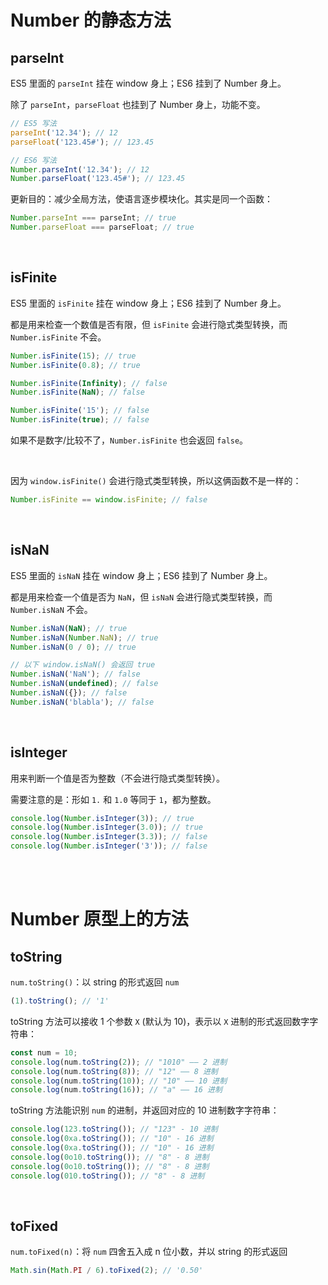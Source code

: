 # Number 的静态方法

## parseInt

ES5 里面的 `parseInt` 挂在 window 身上；ES6 挂到了 Number 身上。

除了 `parseInt`，`parseFloat` 也挂到了 Number 身上，功能不变。

```js
// ES5 写法
parseInt('12.34'); // 12
parseFloat('123.45#'); // 123.45
```

```js
// ES6 写法
Number.parseInt('12.34'); // 12
Number.parseFloat('123.45#'); // 123.45
```

更新目的：减少全局方法，使语言逐步模块化。其实是同一个函数：

```js
Number.parseInt === parseInt; // true
Number.parseFloat === parseFloat; // true
```

<br>

## isFinite

ES5 里面的 `isFinite` 挂在 window 身上；ES6 挂到了 Number 身上。

都是用来检查一个数值是否有限，但 `isFinite` 会进行隐式类型转换，而 `Number.isFinite` 不会。

```js
Number.isFinite(15); // true
Number.isFinite(0.8); // true

Number.isFinite(Infinity); // false
Number.isFinite(NaN); // false

Number.isFinite('15'); // false
Number.isFinite(true); // false
```

如果不是数字/比较不了，`Number.isFinite` 也会返回 `false`。

<br>

因为 `window.isFinite()` 会进行隐式类型转换，所以这俩函数不是一样的：

```js
Number.isFinite == window.isFinite; // false
```

<br>

## isNaN

ES5 里面的 `isNaN` 挂在 window 身上；ES6 挂到了 Number 身上。

都是用来检查一个值是否为 `NaN`，但 `isNaN` 会进行隐式类型转换，而 `Number.isNaN` 不会。

```js
Number.isNaN(NaN); // true
Number.isNaN(Number.NaN); // true
Number.isNaN(0 / 0); // true

// 以下 window.isNaN() 会返回 true
Number.isNaN('NaN'); // false
Number.isNaN(undefined); // false
Number.isNaN({}); // false
Number.isNaN('blabla'); // false
```

<br>

## isInteger

用来判断一个值是否为整数（不会进行隐式类型转换）。

需要注意的是：形如 `1.` 和 `1.0` 等同于 `1`，都为整数。

```js
console.log(Number.isInteger(3)); // true
console.log(Number.isInteger(3.0)); // true
console.log(Number.isInteger(3.3)); // false
console.log(Number.isInteger('3')); // false
```

<br><br>

# Number 原型上的方法

## toString

`num.toString()`：以 string 的形式返回 `num`

```js
(1).toString(); // '1'
```

toString 方法可以接收 1 个参数 `X` (默认为 10)，表示以 `X` 进制的形式返回数字字符串：

```js
const num = 10;
console.log(num.toString(2)); // "1010" —— 2 进制
console.log(num.toString(8)); // "12" —— 8 进制
console.log(num.toString(10)); // "10" —— 10 进制
console.log(num.toString(16)); // "a" —— 16 进制
```

toString 方法能识别 `num` 的进制，并返回对应的 10 进制数字字符串：

```js
console.log(123.toString()); // "123" - 10 进制
console.log(0xa.toString()); // "10" - 16 进制
console.log(0xa.toString()); // "10" - 16 进制
console.log(0o10.toString()); // "8" - 8 进制
console.log(0o10.toString()); // "8" - 8 进制
console.log(010.toString()); // "8" - 8 进制
```

<br>

## toFixed

`num.toFixed(n)`：将 `num` 四舍五入成 n 位小数，并以 string 的形式返回

```js
Math.sin(Math.PI / 6).toFixed(2); // '0.50'
```

<br>
